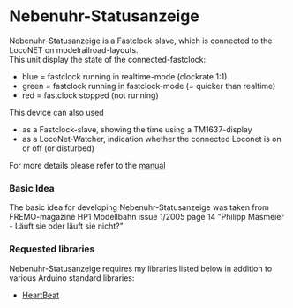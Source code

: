 # Nebenuhr-Statusanzeige

Nebenuhr-Statusanzeige is a Fastclock-slave, which is connected to the LocoNET on modelrailroad-layouts.<br>
This unit display the state of the connected-fastclock:
- blue = fastclock running in realtime-mode (clockrate 1:1)<br>
- green = fastclock running in fastclock-mode (= quicker than realtime)<br>
- red = fastclock stopped (not running)<br>

This device can also used<br>
- as a Fastclock-slave, showing the time using a TM1637-display<br>
- as a LocoNet-Watcher, indication whether the connected Loconet is on or off (or disturbed)<br>

For more details please refer to the [manual](Documentation/Nebenuhr-Statusanzeige.pdf)<br>

### Basic Idea
The basic idea for developing Nebenuhr-Statusanzeige was taken from FREMO-magazine HP1 Modellbahn issue 1/2005 page 14 "Philipp Masmeier - Läuft sie oder läuft sie nicht?"

### Requested libraries
Nebenuhr-Statusanzeige requires my libraries listed below in addition to various Arduino standard libraries:<br> 
- [HeartBeat](https://www.github.com/Kruemelbahn/HeartBeat)
